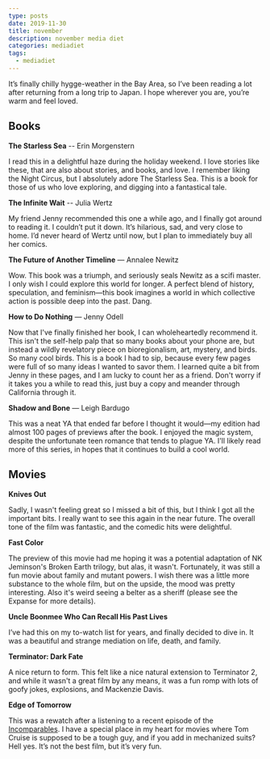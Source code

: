 ```yaml
---
type: posts
date: 2019-11-30
title: november
description: november media diet
categories: mediadiet
tags:
  - mediadiet
---
```


It’s finally chilly hygge-weather in the Bay Area, so I’ve been reading a lot after returning from a long trip to Japan. I hope wherever you are, you’re warm and feel loved.

## Books

**The Starless Sea** -- Erin Morgenstern

I read this in a delightful haze during the holiday weekend. I love stories like these, that are also about stories, and books, and love. I remember liking the Night Circus, but I absolutely adore The Starless Sea. This is a book for those of us who love exploring, and digging into a fantastical tale.

**The Infinite Wait** -- Julia Wertz

My friend Jenny recommended this one a while ago, and I finally got around to reading it. I couldn’t put it down. It’s hilarious, sad, and very close to home. I’d never heard of Wertz until now, but I plan to immediately buy all her comics.

**The Future of Another Timeline** — Annalee Newitz

Wow. This book was a triumph, and seriously seals Newitz as a scifi master. I only wish I could explore this world for longer. A perfect blend of history, speculation, and feminism—this book imagines a world in which collective action is possible deep into the past. Dang.

**How to Do Nothing** — Jenny Odell

Now that I've finally finished her book, I can wholeheartedly recommend it. This isn't the self-help palp that so many books about your phone are, but instead a wildly revelatory piece on bioregionalism, art, mystery, and birds. So many cool birds. This is a book I had to sip, because every few pages were full of so many ideas I wanted to savor them. I learned quite a bit from Jenny in these pages, and I am lucky to count her as a friend. Don't worry if it takes you a while to read this, just buy a copy and meander through California through it.

**Shadow and Bone** — Leigh Bardugo

This was a neat YA that ended far before I thought it would—my edition had almost 100 pages of previews after the book. I enjoyed the magic system, despite the unfortunate teen romance that tends to plague YA. I'll likely read more of this series, in hopes that it continues to build a cool world.

## Movies

**Knives Out**

Sadly, I wasn't feeling great so I missed a bit of this, but I think I got all the important bits. I really want to see this again in the near future. The overall tone of the film was fantastic, and the comedic hits were delightful.

**Fast Color**

The preview of this movie had me hoping it was a potential adaptation of NK Jeminson's Broken Earth trilogy, but alas, it wasn't. Fortunately, it was still a fun movie about family and mutant powers. I wish there was a little more substance to the whole film, but on the upside, the mood was pretty interesting. Also it's weird seeing a belter as a sheriff (please see the Expanse for more details).

**Uncle Boonmee Who Can Recall His Past Lives**

I’ve had this on my to-watch list for years, and finally decided to dive in. It was a beautiful and strange mediation on life, death, and family.

**Terminator: Dark Fate**

A nice return to form. This felt like a nice natural extension to Terminator 2, and while it wasn't a great film by any means, it was a fun romp with lots of goofy jokes, explosions, and Mackenzie Davis.

**Edge of Tomorrow**

This was a rewatch after a listening to a recent episode of the [Incomparables](https://www.theincomparable.com/theincomparable/485/). I have a special place in my heart for movies where Tom Cruise is supposed to be a tough guy, and if you add in mechanized suits? Hell yes. It’s not the best film, but it’s very fun.
